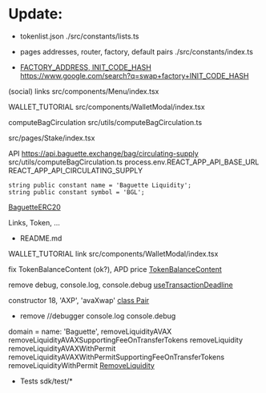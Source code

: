 # Update:

- tokenlist.json
./src/constants/lists.ts

- pages addresses, router, factory, default pairs
./src/constants/index.ts

- [FACTORY_ADDRESS, INIT_CODE_HASH](./sdk/src/constants.ts)
https://www.google.com/search?q=swap+factory+INIT_CODE_HASH

(social) links
src/components/Menu/index.tsx

WALLET_TUTORIAL
src/components/WalletModal/index.tsx

computeBagCirculation
src/utils/computeBagCirculation.ts

src/pages/Stake/index.tsx

API
https://api.baguette.exchange/bag/circulating-supply
src/utils/computeBagCirculation.ts
process.env.REACT_APP_API_BASE_URL
REACT_APP_API_CIRCULATING_SUPPLY


    string public constant name = 'Baguette Liquidity';
    string public constant symbol = 'BGL';
[BaguetteERC20](contracts/swapi-core/BaguetteERC20.sol)


Links, Token, ...
- README.md

WALLET_TUTORIAL link
src/components/WalletModal/index.tsx

fix TokenBalanceContent (ok?), APD price
[TokenBalanceContent](src/components/Header/TokenBalanceContent.tsx)

remove debug, console.log, console.debug
[useTransactionDeadline](src/hooks/useTransactionDeadline.ts)

constructor
      18,
      'AXP',
      'avaXwap'
[class Pair](sdk/src/entities/pair.ts)

- remove //debugger console.log console.debug

domain =       name: 'Baguette',
removeLiquidityAVAX
removeLiquidityAVAXSupportingFeeOnTransferTokens
removeLiquidity
removeLiquidityAVAXWithPermit
removeLiquidityAVAXWithPermitSupportingFeeOnTransferTokens
removeLiquidityWithPermit
[RemoveLiquidity](src/pages/RemoveLiquidity/index.tsx)

- Tests
sdk/test/*